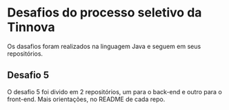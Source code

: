 # Desafios do processo seletivo da Tinnova

Os dasafios foram realizados na linguagem Java e seguem em seus repositórios.

## Desafio 5
O desafio 5 foi divido em 2 repositórios, um para o back-end e outro para o front-end.
Mais orientações, no README de cada repo.